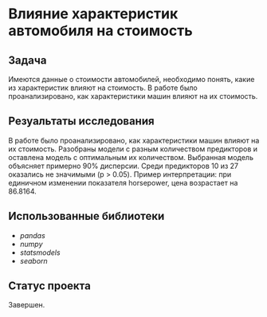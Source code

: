 # Влияние характеристик автомобиля на стоимость

## Задача
Имеются данные о стоимости автомобилей, необходимо понять, какие из характеристик влияют на стоимость. В работе было проанализировано, как характеристики машин влияют на их стоимость.

## Резуальтаты исследования
В работе было проанализировано, как характеристики машин влияют на их стоимость. Разобраны модели с разным количеством предикторов и оставлена модель с оптимальным их количеством. Выбранная модель объясняет примерно 90% дисперсии. Среди предикторов 10 из 27 оказались не значимыми (p > 0.05). Пример интерпретации: при единичном изменении показателя horsepower, цена возрастает на 86.8164.

## Использованные библиотеки
- *pandas*
- *numpy*
- *statsmodels*
- *seaborn*

## Статус проекта
Завершен.

